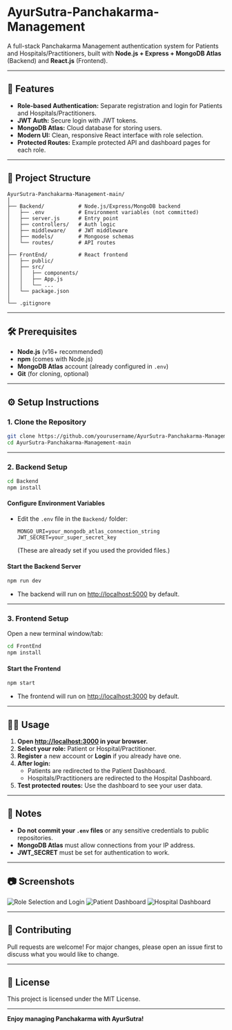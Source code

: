 # AyurSutra-Panchakarma-Management

A full-stack Panchakarma Management authentication system for Patients and Hospitals/Practitioners, built with **Node.js + Express + MongoDB Atlas** (Backend) and **React.js** (Frontend).

---

## 🚀 Features

- **Role-based Authentication:** Separate registration and login for Patients and Hospitals/Practitioners.
- **JWT Auth:** Secure login with JWT tokens.
- **MongoDB Atlas:** Cloud database for storing users.
- **Modern UI:** Clean, responsive React interface with role selection.
- **Protected Routes:** Example protected API and dashboard pages for each role.

---

## 📁 Project Structure

```
AyurSutra-Panchakarma-Management-main/
│
├── Backend/           # Node.js/Express/MongoDB backend
│   ├── .env           # Environment variables (not committed)
│   ├── server.js      # Entry point
│   ├── controllers/   # Auth logic
│   ├── middleware/    # JWT middleware
│   ├── models/        # Mongoose schemas
│   └── routes/        # API routes
│
├── FrontEnd/          # React frontend
│   ├── public/
│   ├── src/
│   │   ├── components/
│   │   ├── App.js
│   │   └── ...
│   └── package.json
│
└── .gitignore
```

---

## 🛠️ Prerequisites

- **Node.js** (v16+ recommended)
- **npm** (comes with Node.js)
- **MongoDB Atlas** account (already configured in `.env`)
- **Git** (for cloning, optional)

---

## ⚙️ Setup Instructions

### 1. **Clone the Repository**

```sh
git clone https://github.com/yourusername/AyurSutra-Panchakarma-Management.git
cd AyurSutra-Panchakarma-Management-main
```

---

### 2. **Backend Setup**

```sh
cd Backend
npm install
```

#### **Configure Environment Variables**

- Edit the `.env` file in the `Backend/` folder:
  ```
  MONGO_URI=your_mongodb_atlas_connection_string
  JWT_SECRET=your_super_secret_key
  ```
  (These are already set if you used the provided files.)

#### **Start the Backend Server**

```sh
npm run dev
```
- The backend will run on [http://localhost:5000](http://localhost:5000) by default.

---

### 3. **Frontend Setup**

Open a new terminal window/tab:

```sh
cd FrontEnd
npm install
```

#### **Start the Frontend**

```sh
npm start
```
- The frontend will run on [http://localhost:3000](http://localhost:3000) by default.

---

## 🧑‍💻 Usage

1. **Open [http://localhost:3000](http://localhost:3000) in your browser.**
2. **Select your role:** Patient or Hospital/Practitioner.
3. **Register** a new account or **Login** if you already have one.
4. **After login:**  
   - Patients are redirected to the Patient Dashboard.  
   - Hospitals/Practitioners are redirected to the Hospital Dashboard.
5. **Test protected routes:** Use the dashboard to see your user data.

---

## 📝 Notes

- **Do not commit your `.env` files** or any sensitive credentials to public repositories.
- **MongoDB Atlas** must allow connections from your IP address.
- **JWT_SECRET** must be set for authentication to work.

---

## 📷 Screenshots

![Role Selection and Login](./screenshots/role-selection-login.png)
![Patient Dashboard](./screenshots/patient-dashboard.png)
![Hospital Dashboard](./screenshots/hospital-dashboard.png)

---

## 🤝 Contributing

Pull requests are welcome! For major changes, please open an issue first to discuss what you would like to change.

---

## 📄 License

This project is licensed under the MIT License.

---

**Enjoy managing Panchakarma with AyurSutra!**